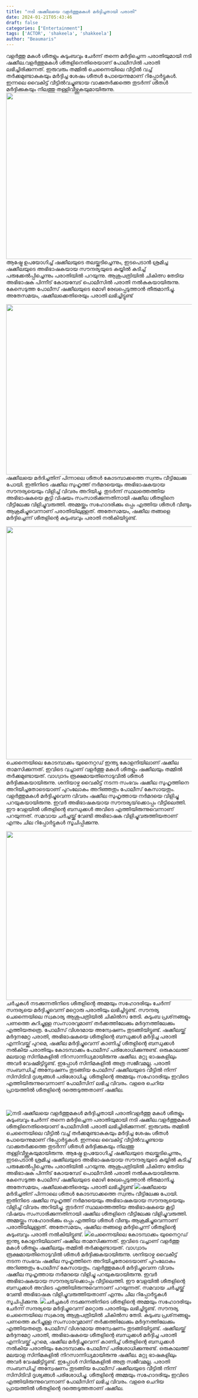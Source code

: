 ```yaml
---
title: "നടി ഷക്കീലയെ വളർത്തുമകൾ മർദ്ദിച്ചതായി പരാതി"
date: 2024-01-21T05:43:46
draft: false
categories: ["Entertainment"]
tags: ['ACTOR', 'shakeela', 'shakkeela']
author: "Beaumaris"
---
```


വളർത്തു മകൾ ശീതളും കുടുംബവും ചേർന്ന് തന്നെ മർദ്ദിച്ചെന്ന പരാതിയുമായി നടി ഷക്കീല.വളര്‍ത്തുമകള്‍ ശീതളിനെതിരെയാണ് പോലീസില്‍ പരാതി ലഭിച്ചിരിക്കുന്നത്. ഇരുവരും തമ്മില്‍ ചെന്നൈയിലെ വീട്ടില്‍ വച്ച് തര്‍ക്കമുണ്ടാകുകയും മര്‍ദ്ദിച്ച ശേഷം ശീതള്‍ പോയെന്നുമാണ് റിപ്പോര്‍ട്ടുകള്‍. ഇന്നലെ വൈകിട്ട് വീട്ടിൽവച്ചുണ്ടായ വാക്കുതർക്കത്തെ തുടർന്ന് ശീതൾ മർദ്ദിക്കുകയും നിലത്തു തള്ളിവീഴ്ത്തുകയുമായിരുന്നു. <img class="alignnone size-full wp-image-439003" src="https://cdn.boolokam.com/articles/2024/01/acac.jpg" alt="" width="600" height="450" />ആഷ്ട്രേ ഉപയോഗിച്ച് ഷക്കീലയുടെ തലയ്ക്കടിച്ചെന്നും, ഇടപെടാൻ ശ്രമിച്ച ഷക്കീലയുടെ അഭിഭാഷകയായ സൗന്ദര്യയുടെ കയ്യിൽ കടിച്ച് പരുക്കേൽപ്പിച്ചെന്നും പരാതിയിൽ പറയുന്നു. ആശുപത്രിയിൽ ചികിത്സ തേടിയ അഭിഭാഷക പിന്നീട് കോയമ്പേട് പൊലീസിൽ പരാതി നൽകുകയായിരുന്നു. കേസെടുത്ത പോലീസ് ഷക്കീലയുടെ മൊഴി രേഖപ്പെടുത്താന്‍ തീരുമാനിച്ചു. അതേസമയം, ഷക്കീലക്കെതിരെയും പരാതി ലഭിച്ചിട്ടുണ്ട്

<img class=" wp-image-439000 aligncenter" src="https://cdn.boolokam.com/articles/2024/01/wwdddd.webp" alt="" width="615" height="461" />ഷക്കീലയെ മർദിച്ചതിന് പിന്നാലെ ശീതൾ കോടമ്പാക്കത്തെ സ്വന്തം വീട്ടിലേക്കു പോയി. ഇതിനിടെ ഷക്കീല സുഹൃത്ത് നർമദയെയും അഭിഭാഷകയായ സൗന്ദര്യയെയും വിളിച്ച് വിവരം അറിയിച്ചു. തുടർന്ന് സ്ഥലത്തെത്തിയ അഭിഭാഷകയെ കൂട്ടി വിഷയം സംസാരിക്കുന്നതിനായി ഷക്കീല ശീതളിനെ വീട്ടിലേക്കു വിളിച്ചുവരുത്തി. അമ്മയ്ക്കും സഹോദരിക്കും ഒപ്പം എത്തിയ ശീതൾ വീണ്ടും ആക്രമിച്ചുവെന്നാണ് പരാതിയിലുള്ളത്. അതേസമയം, ഷക്കീല തങ്ങളെ മർദ്ദിച്ചെന്ന് ശീതളിന്റെ കുടുംബവും പരാതി നൽകിയിട്ടുണ്ട്.

<img class="alignnone size-full wp-image-439001" src="https://cdn.boolokam.com/articles/2024/01/qdqdqqqd.jpeg" alt="" width="1200" height="630" />ചെന്നൈയിലെ കോടമ്പാക്കം യുനൈറ്റഡ് ഇന്ത്യ കോളനിയിലാണ് ഷക്കീല താമസിക്കുന്നത്. ഇവിടെ വച്ചാണ് വളര്‍ത്തു മകള്‍ ശീതളും ഷക്കീലയും തമ്മില്‍ തര്‍ക്കമുണ്ടായത്. വാഗ്വാദം രൂക്ഷമായതിനൊടുവില്‍ ശീതള്‍ മര്‍ദ്ദിക്കുകയായിരുന്നു. ശനിയാഴ്ച വൈകീട്ട് നടന്ന സംഭവം ഷക്കീല സുഹൃത്തിനെ അറിയിച്ചതോടെയാണ് പുറംലോകം അറിഞ്ഞതും പോലീസ് കേസായതും. വളര്‍ത്തുമകള്‍ മര്‍ദ്ദിച്ചുവെന്ന വിവരം ഷക്കീല സുഹൃത്തായ നര്‍മദയെ വിളിച്ചു പറയുകയായിരുന്നു. ഇവര്‍ അഭിഭാഷകയായ സൗന്ദര്യയ്‌ക്കൊപ്പം വീട്ടിലെത്തി. ഈ വേളയില്‍ ശീതളിന്റെ ബന്ധുക്കള്‍ അവിടെ എത്തിയിരുന്നുവെന്നാണ് പറയുന്നത്. സമവായ ചര്‍ച്ചയ്ക്ക് വേണ്ടി അഭിഭാഷക വിളിച്ചുവരുത്തിയതാണ് എന്നും ചില റിപ്പോര്‍ട്ടുകള്‍ സൂചിപ്പിക്കുന്നു.

<img class="alignnone size-full wp-image-439002" src="https://cdn.boolokam.com/articles/2024/01/wwfwfw.jpg" alt="" width="800" height="457" />ചര്‍ച്ചകള്‍ നടക്കുന്നതിനിടെ ശീതളിന്റെ അമ്മയും സഹോദരിയും ചേര്‍ന്ന് സന്ദര്യയെ മര്‍ദ്ദിച്ചുവെന്ന് മറ്റൊരു പരാതിയും ലഭിച്ചിട്ടുണ്ട്. സൗന്ദര്യ ചെന്നൈയിലെ സ്വകാര്യ ആശുപത്രിയില്‍ ചികില്‍സ തേടി. കുടുംബ പ്രശ്‌നങ്ങളും പണത്തെ കുറിച്ചുള്ള സംസാരവുമാണ് തര്‍ക്കത്തിലേക്കും മര്‍ദ്ദനത്തിലേക്കും എത്തിയതത്രെ. പോലീസ് വിശദമായ അന്വേഷണം തുടങ്ങിയിട്ടുണ്ട്. ഷക്കീലയ്ക്ക് മര്‍ദ്ദനമേറ്റ പരാതി, അഭിഭാഷകയെ ശീതളിന്റെ ബന്ധുക്കള്‍ മര്‍ദ്ദിച്ച പരാതി എന്നിവയ്ക്ക് പുറമെ, ഷക്കീല മര്‍ദ്ദിച്ചുവെന്ന് കാണിച്ച് ശീതളിന്റെ ബന്ധുക്കള്‍ നല്‍കിയ പരാതിയും കോടമ്പാക്കം പോലീസ് പരിശോധിക്കുന്നുണ്ട്. ഒരുകാലത്ത് മലയാള സിനിമകളില്‍ നിറസാന്നിധ്യമായിരുന്നു ഷക്കീല. മറ്റു ഭാഷകളിലും അവര്‍ വേഷമിട്ടിട്ടുണ്ട്. ഇപ്പോള്‍ സിനിമകളില്‍ അത്ര സജീവമല്ല. പരാതി സംബന്ധിച്ച് അന്വേഷണം തുടങ്ങിയ പോലീസ് ഷക്കീലയുടെ വീട്ടില്‍ നിന്ന് സിസിടിവി ദൃശ്യങ്ങള്‍ പരിശോധിച്ചു. ശീതളിന്റെ അമ്മയും സഹോദരിയും ഇവിടെ എത്തിയിരുന്നുവെന്നാണ് പോലീസിന് ലഭിച്ച വിവരം. വളരെ ചെറിയ പ്രായത്തില്‍ ശീതളിന്റെ ദത്തെടുത്തതാണ് ഷക്കീല.

&nbsp;


![നടി ഷക്കീലയെ വളർത്തുമകൾ മർദ്ദിച്ചതായി പരാതി](https://cdn.boolokam.com/articles/2024/01/acac.jpg)വളർത്തു മകൾ ശീതളും കുടുംബവും ചേർന്ന് തന്നെ മർദ്ദിച്ചെന്ന പരാതിയുമായി നടി ഷക്കീല.വളര്‍ത്തുമകള്‍ ശീതളിനെതിരെയാണ് പോലീസില്‍ പരാതി ലഭിച്ചിരിക്കുന്നത്. ഇരുവരും തമ്മില്‍ ചെന്നൈയിലെ വീട്ടില്‍ വച്ച് തര്‍ക്കമുണ്ടാകുകയും മര്‍ദ്ദിച്ച ശേഷം ശീതള്‍ പോയെന്നുമാണ് റിപ്പോര്‍ട്ടുകള്‍. ഇന്നലെ വൈകിട്ട് വീട്ടിൽവച്ചുണ്ടായ വാക്കുതർക്കത്തെ തുടർന്ന് ശീതൾ മർദ്ദിക്കുകയും നിലത്തു തള്ളിവീഴ്ത്തുകയുമായിരുന്നു. ആഷ്ട്രേ ഉപയോഗിച്ച് ഷക്കീലയുടെ തലയ്ക്കടിച്ചെന്നും, ഇടപെടാൻ ശ്രമിച്ച ഷക്കീലയുടെ അഭിഭാഷകയായ സൗന്ദര്യയുടെ കയ്യിൽ കടിച്ച് പരുക്കേൽപ്പിച്ചെന്നും പരാതിയിൽ പറയുന്നു. ആശുപത്രിയിൽ ചികിത്സ തേടിയ അഭിഭാഷക പിന്നീട് കോയമ്പേട് പൊലീസിൽ പരാതി നൽകുകയായിരുന്നു. കേസെടുത്ത പോലീസ് ഷക്കീലയുടെ മൊഴി രേഖപ്പെടുത്താന്‍ തീരുമാനിച്ചു. അതേസമയം, ഷക്കീലക്കെതിരെയും പരാതി ലഭിച്ചിട്ടുണ്ട് ![](https://cdn.boolokam.com/articles/2024/01/wwdddd.webp)ഷക്കീലയെ മർദിച്ചതിന് പിന്നാലെ ശീതൾ കോടമ്പാക്കത്തെ സ്വന്തം വീട്ടിലേക്കു പോയി. ഇതിനിടെ ഷക്കീല സുഹൃത്ത് നർമദയെയും അഭിഭാഷകയായ സൗന്ദര്യയെയും വിളിച്ച് വിവരം അറിയിച്ചു. തുടർന്ന് സ്ഥലത്തെത്തിയ അഭിഭാഷകയെ കൂട്ടി വിഷയം സംസാരിക്കുന്നതിനായി ഷക്കീല ശീതളിനെ വീട്ടിലേക്കു വിളിച്ചുവരുത്തി. അമ്മയ്ക്കും സഹോദരിക്കും ഒപ്പം എത്തിയ ശീതൾ വീണ്ടും ആക്രമിച്ചുവെന്നാണ് പരാതിയിലുള്ളത്. അതേസമയം, ഷക്കീല തങ്ങളെ മർദ്ദിച്ചെന്ന് ശീതളിന്റെ കുടുംബവും പരാതി നൽകിയിട്ടുണ്ട്. ![](https://cdn.boolokam.com/articles/2024/01/qdqdqqqd.jpeg)ചെന്നൈയിലെ കോടമ്പാക്കം യുനൈറ്റഡ് ഇന്ത്യ കോളനിയിലാണ് ഷക്കീല താമസിക്കുന്നത്. ഇവിടെ വച്ചാണ് വളര്‍ത്തു മകള്‍ ശീതളും ഷക്കീലയും തമ്മില്‍ തര്‍ക്കമുണ്ടായത്. വാഗ്വാദം രൂക്ഷമായതിനൊടുവില്‍ ശീതള്‍ മര്‍ദ്ദിക്കുകയായിരുന്നു. ശനിയാഴ്ച വൈകീട്ട് നടന്ന സംഭവം ഷക്കീല സുഹൃത്തിനെ അറിയിച്ചതോടെയാണ് പുറംലോകം അറിഞ്ഞതും പോലീസ് കേസായതും. വളര്‍ത്തുമകള്‍ മര്‍ദ്ദിച്ചുവെന്ന വിവരം ഷക്കീല സുഹൃത്തായ നര്‍മദയെ വിളിച്ചു പറയുകയായിരുന്നു. ഇവര്‍ അഭിഭാഷകയായ സൗന്ദര്യയ്‌ക്കൊപ്പം വീട്ടിലെത്തി. ഈ വേളയില്‍ ശീതളിന്റെ ബന്ധുക്കള്‍ അവിടെ എത്തിയിരുന്നുവെന്നാണ് പറയുന്നത്. സമവായ ചര്‍ച്ചയ്ക്ക് വേണ്ടി അഭിഭാഷക വിളിച്ചുവരുത്തിയതാണ് എന്നും ചില റിപ്പോര്‍ട്ടുകള്‍ സൂചിപ്പിക്കുന്നു. ![](https://cdn.boolokam.com/articles/2024/01/wwfwfw.jpg)ചര്‍ച്ചകള്‍ നടക്കുന്നതിനിടെ ശീതളിന്റെ അമ്മയും സഹോദരിയും ചേര്‍ന്ന് സന്ദര്യയെ മര്‍ദ്ദിച്ചുവെന്ന് മറ്റൊരു പരാതിയും ലഭിച്ചിട്ടുണ്ട്. സൗന്ദര്യ ചെന്നൈയിലെ സ്വകാര്യ ആശുപത്രിയില്‍ ചികില്‍സ തേടി. കുടുംബ പ്രശ്‌നങ്ങളും പണത്തെ കുറിച്ചുള്ള സംസാരവുമാണ് തര്‍ക്കത്തിലേക്കും മര്‍ദ്ദനത്തിലേക്കും എത്തിയതത്രെ. പോലീസ് വിശദമായ അന്വേഷണം തുടങ്ങിയിട്ടുണ്ട്. ഷക്കീലയ്ക്ക് മര്‍ദ്ദനമേറ്റ പരാതി, അഭിഭാഷകയെ ശീതളിന്റെ ബന്ധുക്കള്‍ മര്‍ദ്ദിച്ച പരാതി എന്നിവയ്ക്ക് പുറമെ, ഷക്കീല മര്‍ദ്ദിച്ചുവെന്ന് കാണിച്ച് ശീതളിന്റെ ബന്ധുക്കള്‍ നല്‍കിയ പരാതിയും കോടമ്പാക്കം പോലീസ് പരിശോധിക്കുന്നുണ്ട്. ഒരുകാലത്ത് മലയാള സിനിമകളില്‍ നിറസാന്നിധ്യമായിരുന്നു ഷക്കീല. മറ്റു ഭാഷകളിലും അവര്‍ വേഷമിട്ടിട്ടുണ്ട്. ഇപ്പോള്‍ സിനിമകളില്‍ അത്ര സജീവമല്ല. പരാതി സംബന്ധിച്ച് അന്വേഷണം തുടങ്ങിയ പോലീസ് ഷക്കീലയുടെ വീട്ടില്‍ നിന്ന് സിസിടിവി ദൃശ്യങ്ങള്‍ പരിശോധിച്ചു. ശീതളിന്റെ അമ്മയും സഹോദരിയും ഇവിടെ എത്തിയിരുന്നുവെന്നാണ് പോലീസിന് ലഭിച്ച വിവരം. വളരെ ചെറിയ പ്രായത്തില്‍ ശീതളിന്റെ ദത്തെടുത്തതാണ് ഷക്കീല. 
